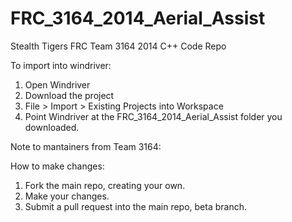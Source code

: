 FRC_3164_2014_Aerial_Assist
===========================

Stealth Tigers FRC Team 3164 2014 C++ Code Repo

To import into windriver:
1) Open Windriver
2) Download the project
3) File > Import >  Existing Projects into Workspace
4) Point Windriver at the FRC_3164_2014_Aerial_Assist folder you downloaded.

Note to mantainers from Team 3164:

How to make changes:
1) Fork the main repo, creating your own.
2) Make your changes.
3) Submit a pull request into the main repo, beta branch.
